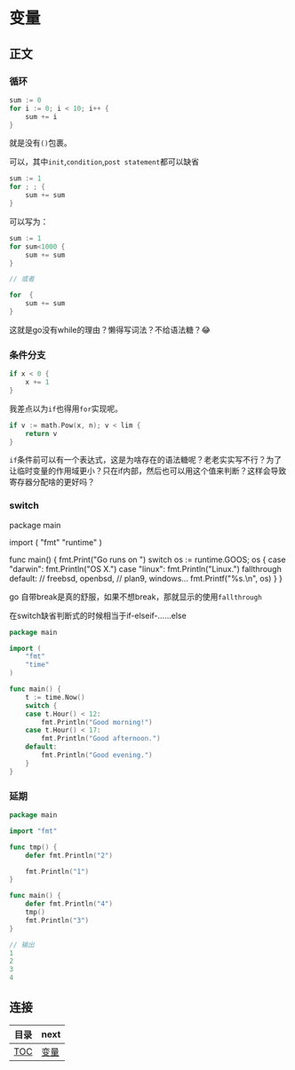 # 变量

## 正文

### 循环

~~~go
sum := 0
for i := 0; i < 10; i++ {
	sum += i
}
~~~

就是没有`()`包裹。

可以，其中`init`,`condition`,`post statement`都可以缺省

~~~go
sum := 1
for ; ; {
    sum += sum
}
~~~

可以写为：

~~~go
sum := 1
for sum<1000 {
    sum += sum
}

// 或者

for  {
    sum += sum
}
~~~

这就是go没有while的理由？懒得写词法？不给语法糖？😂

### 条件分支

~~~go
if x < 0 {
    x += 1
}
~~~

我差点以为`if`也得用`for`实现呢。

~~~go
if v := math.Pow(x, n); v < lim {
	return v
}
~~~

`if`条件前可以有一个表达式，这是为啥存在的语法糖呢？老老实实写不行？为了让临时变量的作用域更小？只在if内部，然后也可以用这个值来判断？这样会导致寄存器分配啥的更好吗？

### switch

package main

import (
	"fmt"
	"runtime"
)

func main() {
	fmt.Print("Go runs on ")
	switch os := runtime.GOOS; os {
	case "darwin":
		fmt.Println("OS X.")
	case "linux":
		fmt.Println("Linux.")
        fallthrough
	default:
		// freebsd, openbsd,
		// plan9, windows...
		fmt.Printf("%s.\n", os)
	}
}

go 自带break是真的舒服，如果不想break，那就显示的使用`fallthrough`

在switch缺省判断式的时候相当于if-elseif-……else

~~~go
package main

import (
	"fmt"
	"time"
)

func main() {
	t := time.Now()
	switch {
	case t.Hour() < 12:
		fmt.Println("Good morning!")
	case t.Hour() < 17:
		fmt.Println("Good afternoon.")
	default:
		fmt.Println("Good evening.")
	}
}
~~~

### 延期

~~~go
package main

import "fmt"

func tmp() {
	defer fmt.Println("2")

	fmt.Println("1")
}

func main() {
	defer fmt.Println("4")
	tmp()
	fmt.Println("3")
}

// 输出
1
2
3
4
~~~

## 连接

| 目录 | next |
| --   |  --  |
| [TOC](./TOC.md) | [变量](../Methods_and_interfaces/methods_and_interfaces.md) |
